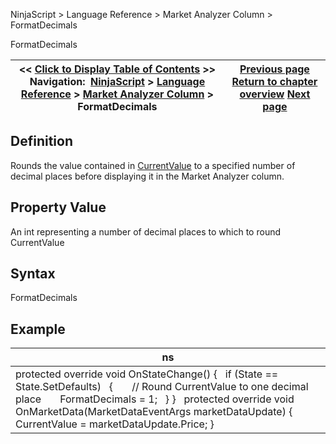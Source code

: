 ﻿
NinjaScript > Language Reference > Market Analyzer Column > FormatDecimals

FormatDecimals

| << [Click to Display Table of Contents](formatdecimals.md) >> **Navigation:**     [NinjaScript](ninjascript.md) > [Language Reference](language_reference_wip.md) > [Market Analyzer Column](market_analyzer_column.md) > FormatDecimals | [Previous page](datatype.md) [Return to chapter overview](market_analyzer_column.md) [Next page](iseditable.md) |
| --- | --- |
## Definition
Rounds the value contained in [CurrentValue](currentvalue.md) to a specified number of decimal places before displaying it in the Market Analyzer column.
 
## Property Value
An int representing a number of decimal places to which to round CurrentValue
 
## Syntax
FormatDecimals
 
## Example

| ns |
| --- |
| protected override void OnStateChange() {    if (State == State.SetDefaults)    {        // Round CurrentValue to one decimal place        FormatDecimals = 1;    } }   protected override void OnMarketData(MarketDataEventArgs marketDataUpdate) {    CurrentValue = marketDataUpdate.Price; } |
